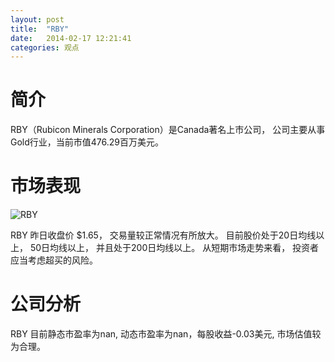 ```yaml
---
layout: post
title:  "RBY"
date:   2014-02-17 12:21:41
categories: 观点
---
```


# 简介
RBY（Rubicon Minerals Corporation）是Canada著名上市公司，
公司主要从事Gold行业，当前市值476.29百万美元。

# 市场表现

![RBY](http://finviz.com/chart.ashx?t=RBY&ty=c&ta=1&p=d&s=l)

RBY 昨日收盘价 $1.65，
交易量较正常情况有所放大。
目前股价处于20日均线以上，
50日均线以上，
并且处于200日均线以上。
从短期市场走势来看，
投资者应当考虑超买的风险。

# 公司分析
RBY 目前静态市盈率为nan, 动态市盈率为nan，每股收益-0.03美元,
市场估值较为合理。
